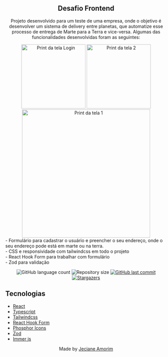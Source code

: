 <div align="center">
	<h2>Desafio Frontend</h2>
	<p>Projeto desenvolvido para um teste de uma empresa, onde o objetivo  é desenvolver um sistema de delivery entre planetas, que automatize esse processo de entrega de Marte para a Terra e vice-versa. Algumas das funcionalidades desenvolvidas foram as seguintes:
  </p> 	
  <img height="200" src="https://github.com/JecianeSilva/intergalactic-delivery/assets/43557425/b8d2bf47-feca-4e42-ae1e-8510fdf6317b" alt="Print da tela Login"/>
  <img height="200" src="https://github.com/JecianeSilva/intergalactic-delivery/assets/43557425/a921ce50-05d4-4456-9ceb-537020f49c71" alt="Print da tela 2"/>
  <img height="400" src="https://github.com/JecianeSilva/intergalactic-delivery/assets/43557425/04b10688-8bfa-4e5b-a273-31c21231d673" alt="Print da tela 1"/>
</div>

<div>
 - Formulário para cadastrar o usuário e preencher o seu endereço, onde o seu endereço pode está em marte ou na terra.<br/>
 - CSS e responsividade com tailwindcss em todo o projeto<br/>
 - React Hook Form para trabalhar com formulário<br/>
 - Zod para validação<br/>
 </div>

<p align="center">
  <img alt="GitHub language count" src="https://img.shields.io/github/languages/count/JecianeSilva/intergalactic-delivery?color=%2304D361"/>
  <img alt="Repository size" src="https://img.shields.io/github/repo-size/JecianeSilva/intergalactic-delivery" />
  <a href="https://github.com/JecianeSilva/intergalactic-delivery/commits/main">
    <img alt="GitHub last commit" src="https://img.shields.io/github/last-commit/JecianeSilva/intergalactic-delivery" />
  </a>
  <!-- <img alt="License" src="https://img.shields.io/badge/license-MIT-brightgreen" /> -->
  <a href="https://github.com/JecianeSilva/intergalactic-delivery/stargazers">
    <img alt="Stargazers" src="https://img.shields.io/github/stars/JecianeSilva/intergalactic-delivery?style=social" />
  </a>
</p>

## Tecnologias

- [React](https://reactjs.org)
- [Typescript](https://www.typescriptlang.org)
- [Tailwindcss](https://www.tailwindcss.com)
- [React Hook Form](https://react-hook-form.com)
- [Phosphor Icons](https://phosphoricons.com)
- [Zod](https://zod.dev)
- [Immer js](https://immerjs.github.io/immer/)

<div align="center">
<p>Made by <a href="https://jecianesilva.github.io/">Jeciane Amorim</a></p>
</div>
